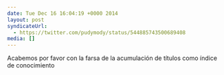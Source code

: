 ```yaml
---
date: Tue Dec 16 16:04:19 +0000 2014
layout: post
syndicateUrl:
  - https://twitter.com/pudymody/status/544885743500689408
media: []
---
```

Acabemos por favor con la farsa de la acumulación de títulos como índice de conocimiento

